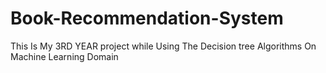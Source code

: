 # Book-Recommendation-System
This Is My 3RD YEAR project while Using The Decision tree Algorithms On Machine Learning Domain
